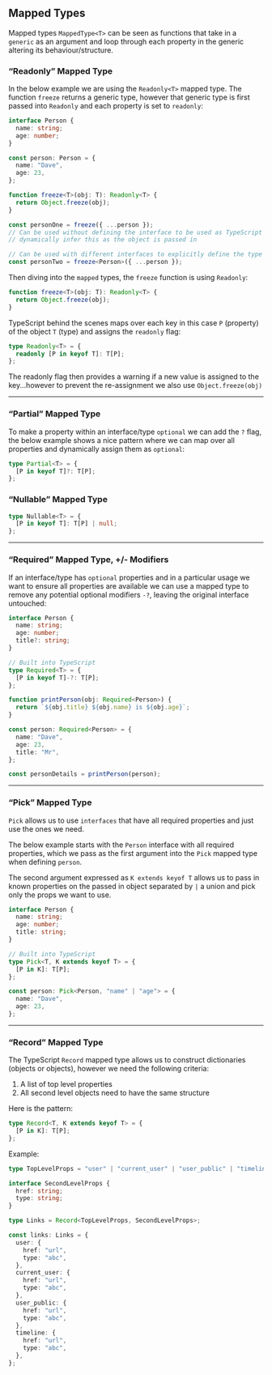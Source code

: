 ## Mapped Types

Mapped types `MappedType<T>` can be seen as functions that take in a `generic` as an argument and loop through each property in the generic altering its behaviour/structure.

### “Readonly” Mapped Type

In the below example we are using the `Readonly<T>` mapped type. The function `freeze` returns a generic type, however that generic type is first passed into `Readonly` and each property is set to `readonly`:

```ts
interface Person {
  name: string;
  age: number;
}

const person: Person = {
  name: "Dave",
  age: 23,
};

function freeze<T>(obj: T): Readonly<T> {
  return Object.freeze(obj);
}

const personOne = freeze({ ...person });
// Can be used without defining the interface to be used as TypeScript will
// dynamically infer this as the object is passed in

// Can be used with different interfaces to explicitly define the type when called
const personTwo = freeze<Person>({ ...person });
```

Then diving into the `mapped` types, the `freeze` function is using `Readonly`:

```ts
function freeze<T>(obj: T): Readonly<T> {
  return Object.freeze(obj);
}
```

TypeScript behind the scenes maps over each key in this case `P` (property) of the object `T` (type) and assigns the `readonly` flag:

```ts
type Readonly<T> = {
  readonly [P in keyof T]: T[P];
};
```

The readonly flag then provides a warning if a new value is assigned to the key...however to prevent the re-assignment we also use `Object.freeze(obj)`

---

### “Partial” Mapped Type

To make a property within an interface/type `optional` we can add the `?` flag, the below example shows a nice pattern where we can map over all properties and dynamically assign them as `optional`:

```ts
type Partial<T> = {
  [P in keyof T]?: T[P];
};
```

### “Nullable” Mapped Type

```ts
type Nullable<T> = {
  [P in keyof T]: T[P] | null;
};
```

---

### “Required” Mapped Type, +/- Modifiers

If an interface/type has `optional` properties and in a particular usage we want to ensure all properties are available we can use a mapped type to remove any potential optional modifiers `-?`, leaving the original interface untouched:

```ts
interface Person {
  name: string;
  age: number;
  title?: string;
}

// Built into TypeScript
type Required<T> = {
  [P in keyof T]-?: T[P];
};

function printPerson(obj: Required<Person>) {
  return `${obj.title} ${obj.name} is ${obj.age}`;
}

const person: Required<Person> = {
  name: "Dave",
  age: 23,
  title: "Mr",
};

const personDetails = printPerson(person);
```

---

### “Pick” Mapped Type

`Pick` allows us to use `interfaces` that have all required properties and just use the ones we need.

The below example starts with the `Person` interface with all required properties, which we pass as the first argument into the `Pick` mapped type when defining `person`.

The second argument expressed as `K extends keyof T` allows us to pass in known properties on the passed in object separated by `|` a union and pick only the props we want to use.

```ts
interface Person {
  name: string;
  age: number;
  title: string;
}

// Built into TypeScript
type Pick<T, K extends keyof T> = {
  [P in K]: T[P];
};

const person: Pick<Person, "name" | "age"> = {
  name: "Dave",
  age: 23,
};
```

---

### “Record” Mapped Type

The TypeScript `Record` mapped type allows us to construct dictionaries (objects or objects), however we need the following criteria:

1. A list of top level properties
2. All second level objects need to have the same structure

Here is the pattern:

```ts
type Record<T, K extends keyof T> = {
  [P in K]: T[P];
};
```

Example:

```ts
type TopLevelProps = "user" | "current_user" | "user_public" | "timeline";

interface SecondLevelProps {
  href: string;
  type: string;
}

type Links = Record<TopLevelProps, SecondLevelProps>;

const links: Links = {
  user: {
    href: "url",
    type: "abc",
  },
  current_user: {
    href: "url",
    type: "abc",
  },
  user_public: {
    href: "url",
    type: "abc",
  },
  timeline: {
    href: "url",
    type: "abc",
  },
};
```
